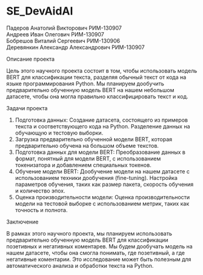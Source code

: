 # SE_DevAidAI

Падеров Анатолий Викторович РИМ-130907  
Андреев Иван Олегович РИМ-130907  
Бобрешов Виталий Сергеевич РИМ-130906  
Деревянкин Александр Александрович РИМ-130907


Описание проекта

Цель этого научного проекта состоит в том, чтобы использовать модель BERT для классификации текста, разделяя обычный текст от кода на языке программирования Python. Мы планируем дообучить предварительно обученную модель BERT на нашем небольшом датасете, чтобы она могла правильно классифицировать текст и код.

Задачи проекта

1. Подготовка данных: Создание датасета, состоящего из примеров текста и соответствующего кода на Python. Разделение данных на обучающую и тестовую выборки.
2. Загрузка предварительно обученной модели BERT, которая предварительно обучена на большом объеме текстов.
3. Подготовка данных для модели BERT: Преобразование данных в формат, понятный для модели BERT, с использованием токенизатора и добавлением специальных токенов.
4. Обучение модели BERT: Дообучение модели на нашем датасете с использованием техники дообучения (fine-tuning). Настройка параметров обучения, таких как размер пакета, скорость обучения и количество эпох.
5. Оценка производительности модели: Оценка производительности модели на тестовой выборке с использованием метрик, таких как точность и полнота.

Заключение

В рамках этого научного проекта, мы планируем использовать предварительно обученную модель BERT для классификации позетивных и негативных коментарев. Мы будем дообучать модель на нашем датасете, чтобы она смогла понимать, где позетивный, а где негативные коментарии. Это исследование может быть полезным для автоматического анализа и обработки текста на Python.
